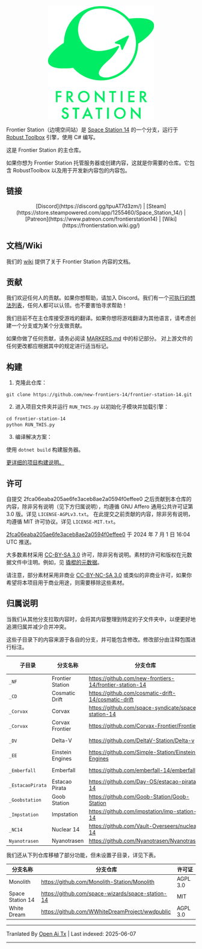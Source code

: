 <div class="header" align="center">
<img alt="Frontier Station" height="300" src="https://github.com/new-frontiers-14/frontier-station-14/blob/master/Resources/Textures/_NF/Logo/logo.png?raw=true" />
</div>

Frontier Station（边境空间站）是 [Space Station 14](https://github.com/space-wizards/space-station-14) 的一个分支，运行于 [Robust Toolbox](https://github.com/space-wizards/RobustToolbox) 引擎，使用 C# 编写。

这是 Frontier Station 的主仓库。

如果你想为 Frontier Station 托管服务器或创建内容，这就是你需要的仓库。它包含 RobustToolbox 以及用于开发新内容包的内容包。

## 链接

<div class="header" align="center">  
[Discord](https://discord.gg/tpuAT7d3zm/) | [Steam](https://store.steampowered.com/app/1255460/Space_Station_14/) | [Patreon](https://www.patreon.com/frontierstation14) | [Wiki](https://frontierstation.wiki.gg/)
</div>

## 文档/Wiki

我们的 [wiki](https://frontierstation.wiki.gg/) 提供了关于 Frontier Station 内容的文档。

## 贡献

我们欢迎任何人的贡献。如果你想帮助，请加入 Discord。我们有一个[可执行的想法列表](https://discord.com/channels/1123826877245694004/1127017858833068114)，任何人都可以认领。也不要害怕寻求帮助！

我们目前不在主仓库接受游戏的翻译。如果你想将游戏翻译为其他语言，请考虑创建一个分支或为某个分支做贡献。

如果你做了任何贡献，请务必阅读 [MARKERS.md](https://github.com/new-frontiers-14/frontier-station-14/blob/master/MARKERS.md) 中的标记部分。
对上游文件的任何更改都应根据其中的规定进行适当标记。

## 构建

1. 克隆此仓库：
```shell
git clone https://github.com/new-frontiers-14/frontier-station-14.git
```
2. 进入项目文件夹并运行 `RUN_THIS.py` 以初始化子模块并加载引擎：
```shell
cd frontier-station-14
python RUN_THIS.py
```
3. 编译解决方案：

使用 `dotnet build` 构建服务器。

[更详细的项目构建说明。](https://docs.spacestation14.com/en/general-development/setup.html)

## 许可

自提交 2fca06eaba205ae6fe3aceb8ae2a0594f0effee0 之后贡献到本仓库的内容，除非另有说明（见下方归属说明），均遵循 GNU Affero 通用公共许可证第 3.0 版。详见 `LICENSE-AGPLv3.txt`。
在此提交之前贡献的内容，除非另有说明，均遵循 MIT 许可协议。详见 `LICENSE-MIT.txt`。

[2fca06eaba205ae6fe3aceb8ae2a0594f0effee0](https://github.com/new-frontiers-14/frontier-station-14/commit/2fca06eaba205ae6fe3aceb8ae2a0594f0effee0) 于 2024 年 7 月 1 日 16:04 UTC 推送。

大多数素材采用 [CC-BY-SA 3.0](https://creativecommons.org/licenses/by-sa/3.0/) 许可，除非另有说明。素材的许可和版权在元数据文件中注明。例如，见 [撬棍的元数据](https://raw.githubusercontent.com/new-frontiers-14/frontier-station-14/master/Resources/Textures/Objects/Tools/crowbar.rsi/meta.json)。

请注意，部分素材采用非商业 [CC-BY-NC-SA 3.0](https://creativecommons.org/licenses/by-nc-sa/3.0/) 或类似的非商业许可，如果你希望将本项目用于商业用途，则需要移除这些素材。

## 归属说明

当我们从其他分支拉取内容时，会将其内容整理到特定的子文件夹中，以便更好地追溯归属并减少合并冲突。

这些子目录下的内容来源于各自的分支，并可能包含修改。修改部分由注释包围进行标注。

| 子目录 | 分支名称 | 分支仓库 | 许可证 |
|--------------|-----------|-----------------|---------|
| `_NF` | Frontier Station | https://github.com/new-frontiers-14/frontier-station-14 | AGPL 3.0 |
| `_CD` | Cosmatic Drift | https://github.com/cosmatic-drift-14/cosmatic-drift | MIT |
| `_Corvax` | Corvax | https://github.com/space-syndicate/space-station-14 | MIT |
| `_Corvax` | Corvax Frontier | https://github.com/Corvax-Frontier/Frontier | AGPL 3.0 |
| `_DV` | Delta-V | https://github.com/DeltaV-Station/Delta-v | AGPL 3.0 |
| `_EE` | Einstein Engines | https://github.com/Simple-Station/Einstein-Engines | AGPL 3.0 |
| `_Emberfall` | Emberfall | https://github.com/emberfall-14/emberfall | MPL 2.0 |
| `_EstacaoPirata` | Estacao Pirata | https://github.com/Day-OS/estacao-pirata-14 | AGPL 3.0 |
| `_Goobstation` | Goob Station | https://github.com/Goob-Station/Goob-Station | AGPL 3.0 |
| `_Impstation` | Impstation | https://github.com/impstation/imp-station-14 | AGPL 3.0 |
| `_NC14` | Nuclear 14 | https://github.com/Vault-Overseers/nuclear-14 | AGPL 3.0 |
| `Nyanotrasen` | Nyanotrasen | https://github.com/Nyanotrasen/Nyanotrasen | MIT |

我们还从下列仓库移植了部分功能，但未设置子目录，详见下表。

| 分支名称 | 分支仓库 | 许可证 |
|-----------|-----------------|---------|
| Monolith | https://github.com/Monolith-Station/Monolith | AGPL 3.0 |
| Space Station 14 | https://github.com/space-wizards/space-station-14 | MIT |
| White Dream | https://github.com/WWhiteDreamProject/wwdpublic | AGPL 3.0 |



---


Tranlated By [Open Ai Tx](https://github.com/OpenAiTx/OpenAiTx) | Last indexed: 2025-06-07


---